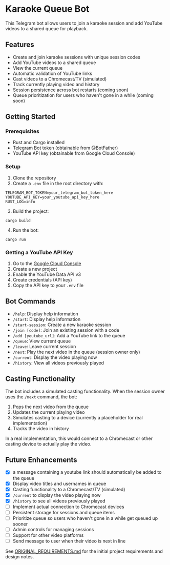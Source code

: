 # Karaoke Queue Bot

This Telegram bot allows users to join a karaoke session and add YouTube videos to a shared queue for playback.

## Features

- Create and join karaoke sessions with unique session codes
- Add YouTube videos to a shared queue
- View the current queue
- Automatic validation of YouTube links
- Cast videos to a Chromecast/TV (simulated)
- Track currently playing video and history
- Session persistence across bot restarts (coming soon)
- Queue prioritization for users who haven't gone in a while (coming soon)

## Getting Started

### Prerequisites

- Rust and Cargo installed
- Telegram Bot token (obtainable from @BotFather)
- YouTube API key (obtainable from Google Cloud Console)

### Setup

1. Clone the repository
2. Create a `.env` file in the root directory with:
```
TELEGRAM_BOT_TOKEN=your_telegram_bot_token_here
YOUTUBE_API_KEY=your_youtube_api_key_here
RUST_LOG=info
```
3. Build the project:
```
cargo build
```
4. Run the bot:
```
cargo run
```

### Getting a YouTube API Key

1. Go to the [Google Cloud Console](https://console.cloud.google.com/)
2. Create a new project
3. Enable the YouTube Data API v3
4. Create credentials (API key)
5. Copy the API key to your `.env` file

## Bot Commands

- `/help`: Display help information
- `/start`: Display help information
- `/start-session`: Create a new karaoke session
- `/join [code]`: Join an existing session with a code
- `/add [youtube_url]`: Add a YouTube link to the queue
- `/queue`: View current queue
- `/leave`: Leave current session
- `/next`: Play the next video in the queue (session owner only)
- `/current`: Display the video playing now
- `/history`: View all videos previously played

## Casting Functionality

The bot includes a simulated casting functionality. When the session owner uses the `/next` command, the bot:

1. Pops the next video from the queue
2. Updates the current playing video
3. Simulates casting to a device (currently a placeholder for real implementation)
4. Tracks the video in history

In a real implementation, this would connect to a Chromecast or other casting device to actually play the video.

## Future Enhancements

- [x] a message containing a youtube link should automatically be added to the queue
- [x] Display video titles and usernames in queue
- [x] Casting functionality to a Chromecast/TV (simulated)
- [x] `/current` to display the video playing now
- [x] `/history` to see all videos previously played
- [ ] Implement actual connection to Chromecast devices
- [ ] Persistent storage for sessions and queue items
- [ ] Prioritize queue so users who haven't gone in a while get queued up sooner
- [ ] Admin controls for managing sessions
- [ ] Support for other video platforms
- [ ] Send message to user when their video is next in line

See [ORIGINAL_REQUIREMENTS.md](ORIGINAL_REQUIREMENTS.md) for the initial project requirements and design notes.


